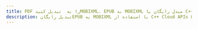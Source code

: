 ---title: PDF را به  تبدیل کنیدMOBIXML، EPUB به MOBIXML مبدل رایگان یا C++ SDKdescription: تبدیل رایگانEPUB به MOBIXML با استفاده از C++ Cloud APIs & SDK همچنین اسناد PDF را در Cloud ایجاد، ویرایش و رندر کنید.---